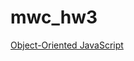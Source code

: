 mwc_hw3
=======

[Object-Oriented JavaScript](http://my.ss.sysu.edu.cn/wiki/display/MWC/Homework+03.+Object-Oriented+JavaScript)
